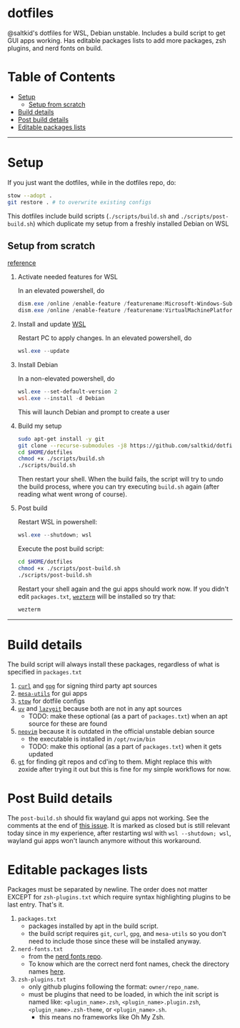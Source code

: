 # dotfiles
@saltkid's dotfiles for WSL, Debian unstable. Includes a build script to get
GUI apps working. Has editable packages lists to add more packages, zsh
plugins, and nerd fonts on build. 

# Table of Contents
- [Setup](#setup)
    - [Setup from scratch](#setup-from-scratch)
- [Build details](#build-details)
- [Post build details](#post-build-details)
- [Editable packages lists](#editable-packages-lists)

---

# Setup
If you just want the dotfiles, while in the dotfiles repo, do:
```bash
stow --adopt .
git restore . # to overwrite existing configs
```
This dotfiles include build scripts (`./scripts/build.sh` and
`./scripts/post-build.sh`) which duplicate my setup from a freshly installed
Debian on WSL
## Setup from scratch
[reference](https://wiki.debian.org/InstallingDebianOn/Microsoft/Windows/SubsystemForLinux)
1. Activate needed features for WSL

    In an elevated powershell, do
    ```powershell
    dism.exe /online /enable-feature /featurename:Microsoft-Windows-Subsystem-Linux /all /norestart
    dism.exe /online /enable-feature /featurename:VirtualMachinePlatform /all /norestartwsl.exe --install
    ```
2. Install and update [WSL](https://github.com/microsoft/WSL)

    Restart PC to apply changes. In an elevated powershell, do
    ```powershell
    wsl.exe --update
    ```
3. Install Debian

    In a non-elevated powershell, do
    ```powershell
    wsl.exe --set-default-version 2
    wsl.exe --install -d Debian
    ```
    This will launch Debian and prompt to create a user
5. Build my setup
    ```bash
    sudo apt-get install -y git
    git clone --recurse-submodules -j8 https://github.com/saltkid/dotfiles.git $HOME/dotfiles
    cd $HOME/dotfiles
    chmod +x ./scripts/build.sh
    ./scripts/build.sh
    ```
    Then restart your shell. When the build fails, the script will try to undo
    the build process, where you can try executing `build.sh` again (after
    reading what went wrong of course).
6. Post build

    Restart WSL in powershell:
    ```powershell
    wsl.exe --shutdown; wsl
    ```
    Execute the post build script:
    ```bash
    cd $HOME/dotfiles
    chmod +x ./scripts/post-build.sh
    ./scripts/post-build.sh
    ```
    Restart your shell again and the gui apps should work now. If you
    didn't edit `packages.txt`, [`wezterm`](https://github.com/wez/wezterm)
    will be installed so try that:
    ```bash
    wezterm
    ```

--- 

# Build details
The build script will always install these packages, regardless of what is
specified in `packages.txt`
1. [`curl`](https://curl.se/docs/manpage.html) and [`gpg`](https://gnupg.org/)
for signing third party apt sources
2. [`mesa-utils`](https://wiki.debian.org/Mesa) for gui apps
2. [`stow`](https://wiki.debian.org/Mesa) for dotfile configs
3. [`uv`](https://github.com/astral-sh/uv) and
[`lazygit`](https://github.com/jesseduffield/lazygit) because both are not in
any apt sources
    - TODO: make these optional (as a part of `packages.txt`) when an apt
    source for these are found
4. [`neovim`](https://github.com/neovim/neovim) because it is outdated in the
official unstable debian source
    -  the executable is installed in `/opt/nvim/bin`
    - TODO: make this optional (as a part of `packages.txt`) when it gets
    updated
5. [`gt`](https://github.com/saltkid/gt) for finding git repos and cd'ing to
them. Might replace this with zoxide after trying it out but this is fine for
my simple workflows for now.

# Post Build details
The `post-build.sh` should fix wayland gui apps not working. See the comments
at the end of [this issue](https://github.com/microsoft/wslg/issues/1032). It
is marked as closed but is still relevant today since in my experience, after
restarting wsl with `wsl --shutdown; wsl`, wayland gui apps won't launch
anymore without this workaround.

# Editable packages lists
Packages must be separated by newline. The order does not matter EXCEPT for
`zsh-plugins.txt` which require syntax highlighting plugins to be last entry.
That's it.
1. `packages.txt`
    - packages installed by apt in the build script.
    - the build script requires `git`, `curl`, `gpg`, and `mesa-utils` so you
    don't need to include those since these will be installed anyway.
2. `nerd-fonts.txt`
    - from the [nerd fonts repo](https://github.com/ryanoasis/nerd-fonts).
    - To know which are the correct nerd font names,
    check the directory names
    [here](https://github.com/ryanoasis/nerd-fonts/tree/master/patched-fonts).
3. `zsh-plugins.txt`
    - only github plugins following the format: `owner/repo_name`.
    - must be plugins that need to be loaded, in which the init script is
    named like: `<plugin_name>.zsh`, `<plugin_name>.plugin.zsh`,
    `<plugin_name>.zsh-theme`, or `<plugin_name>.sh`.
        - this means no frameworks like Oh My Zsh.
